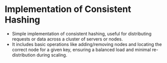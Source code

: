 # Implementation of Consistent Hashing

- Simple implementation of consistent hashing, useful for distributing requests or data across a cluster of servers or nodes. 
- It includes basic operations like adding/removing nodes and locating the correct node for a given key, ensuring a balanced load and minimal re-distribution during scaling.
